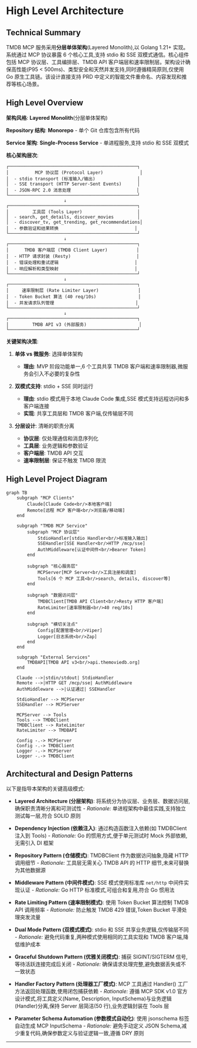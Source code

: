 # High Level Architecture

## Technical Summary

TMDB MCP 服务采用**分层单体架构**(Layered Monolith),以 Golang 1.21+ 实现。系统通过 MCP 协议暴露 6 个核心工具,支持 stdio 和 SSE 双模式通信。核心组件包括 MCP 协议层、工具编排层、TMDB API 客户端层和速率限制层。架构设计确保高性能(P95 < 500ms)、类型安全和天然并发支持,同时遵循精简原则,仅使用 Go 原生工具链。该设计直接支持 PRD 中定义的智能文件重命名、内容发现和推荐等核心场景。

## High Level Overview

**架构风格**: **Layered Monolith**(分层单体架构)

**Repository 结构**: **Monorepo** - 单个 Git 仓库包含所有代码

**Service 架构**: **Single-Process Service** - 单进程服务,支持 stdio 和 SSE 双模式

**核心架构层次**:
```
┌─────────────────────────────────────────────────┐
│          MCP 协议层 (Protocol Layer)              │
│  - stdio transport (标准输入/输出)                │
│  - SSE transport (HTTP Server-Sent Events)      │
│  - JSON-RPC 2.0 消息处理                         │
└─────────────────────────────────────────────────┘
                      ↓
┌─────────────────────────────────────────────────┐
│         工具层 (Tools Layer)                     │
│  - search, get_details, discover_movies         │
│  - discover_tv, get_trending, get_recommendations│
│  - 参数验证和结果转换                             │
└─────────────────────────────────────────────────┘
                      ↓
┌─────────────────────────────────────────────────┐
│      TMDB 客户端层 (TMDB Client Layer)           │
│  - HTTP 请求封装 (Resty)                         │
│  - 错误处理和重试逻辑                             │
│  - 响应解析和类型映射                             │
└─────────────────────────────────────────────────┘
                      ↓
┌─────────────────────────────────────────────────┐
│     速率限制层 (Rate Limiter Layer)               │
│  - Token Bucket 算法 (40 req/10s)                │
│  - 并发请求队列管理                               │
└─────────────────────────────────────────────────┘
                      ↓
┌─────────────────────────────────────────────────┐
│         TMDB API v3 (外部服务)                    │
└─────────────────────────────────────────────────┘
```

**关键架构决策**:

1. **单体 vs 微服务**: 选择单体架构
   - **理由**: MVP 阶段功能单一,6 个工具共享 TMDB 客户端和速率限制器,微服务会引入不必要的复杂性

2. **双模式支持**: stdio + SSE 同时运行
   - **理由**: stdio 模式用于本地 Claude Code 集成,SSE 模式支持远程访问和多客户端连接
   - **实现**: 共享工具层和 TMDB 客户端,仅传输层不同

3. **分层设计**: 清晰的职责分离
   - **协议层**: 仅处理通信和消息序列化
   - **工具层**: 业务逻辑和参数验证
   - **客户端层**: TMDB API 交互
   - **速率限制层**: 保证不触发 TMDB 限流

## High Level Project Diagram

```mermaid
graph TB
    subgraph "MCP Clients"
        Claude[Claude Code<br/>本地客户端]
        Remote[远程 MCP 客户端<br/>浏览器/移动端]
    end

    subgraph "TMDB MCP Service"
        subgraph "MCP 协议层"
            StdioHandler[stdio Handler<br/>标准输入输出]
            SSEHandler[SSE Handler<br/>HTTP /mcp/sse]
            AuthMiddleware[认证中间件<br/>Bearer Token]
        end

        subgraph "核心服务层"
            MCPServer[MCP Server<br/>工具注册和调度]
            Tools[6 个 MCP 工具<br/>search, details, discover等]
        end

        subgraph "数据访问层"
            TMDBClient[TMDB API Client<br/>Resty HTTP 客户端]
            RateLimiter[速率限制器<br/>40 req/10s]
        end

        subgraph "横切关注点"
            Config[配置管理<br/>Viper]
            Logger[日志系统<br/>Zap]
        end
    end

    subgraph "External Services"
        TMDBAPI[TMDB API v3<br/>api.themoviedb.org]
    end

    Claude -->|stdin/stdout| StdioHandler
    Remote -->|HTTP GET /mcp/sse| AuthMiddleware
    AuthMiddleware -->|认证通过| SSEHandler

    StdioHandler --> MCPServer
    SSEHandler --> MCPServer

    MCPServer --> Tools
    Tools --> TMDBClient
    TMDBClient --> RateLimiter
    RateLimiter --> TMDBAPI

    Config -.-> MCPServer
    Config -.-> TMDBClient
    Logger -.-> MCPServer
    Logger -.-> TMDBClient
```

## Architectural and Design Patterns

以下是指导本架构的关键高级模式:

- **Layered Architecture (分层架构)**: 将系统分为协议层、业务层、数据访问层,确保职责清晰分离和可测试性 - _Rationale:_ 单进程架构中最佳实践,支持独立测试每一层,符合 SOLID 原则

- **Dependency Injection (依赖注入)**: 通过构造函数注入依赖(如 TMDBClient 注入到 Tools) - _Rationale:_ Go 的惯用方式,便于单元测试时 Mock 外部依赖,无需引入 DI 框架

- **Repository Pattern (仓储模式)**: TMDBClient 作为数据访问抽象,隐藏 HTTP 调用细节 - _Rationale:_ 工具层无需关心 TMDB API 的 HTTP 细节,未来可替换为其他数据源

- **Middleware Pattern (中间件模式)**: SSE 模式使用标准库 `net/http` 中间件实现认证 - _Rationale:_ Go HTTP 标准模式,可组合和复用,符合 Go 惯用法

- **Rate Limiting Pattern (速率限制模式)**: 使用 Token Bucket 算法控制 TMDB API 调用频率 - _Rationale:_ 防止触发 TMDB 429 错误,Token Bucket 平滑处理突发流量

- **Dual Mode Pattern (双模式模式)**: stdio 和 SSE 共享业务逻辑,仅传输层不同 - _Rationale:_ 避免代码重复,两种模式使用相同的工具实现和 TMDB 客户端,降低维护成本

- **Graceful Shutdown Pattern (优雅关闭模式)**: 捕获 SIGINT/SIGTERM 信号,等待活跃连接完成后关闭 - _Rationale:_ 确保请求处理完整,避免数据丢失或不一致状态

- **Handler Factory Pattern (处理器工厂模式)**: MCP 工具通过 Handler() 工厂方法返回处理函数,使用闭包捕获依赖 - _Rationale:_ 遵循 MCP SDK v1.0 官方设计模式,将工具定义(Name, Description, InputSchema)与业务逻辑(Handler)分离,保持 Server 层简洁(50 行),业务逻辑封装在 Tools 层

- **Parameter Schema Automation (参数模式自动化)**: 使用 jsonschema 标签自动生成 MCP InputSchema - _Rationale:_ 避免手动定义 JSON Schema,减少重复代码,确保参数定义与验证逻辑一致,遵循 DRY 原则

---
